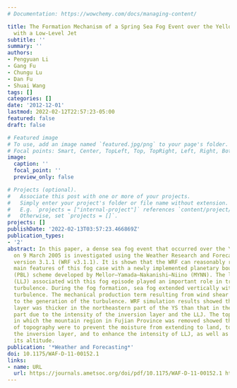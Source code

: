 ```yaml
---
# Documentation: https://wowchemy.com/docs/managing-content/

title: The Formation Mechanism of a Spring Sea Fog Event over the Yellow Sea Associated
  with a Low-Level Jet
subtitle: ''
summary: ''
authors:
- Pengyuan Li
- Gang Fu
- Chungu Lu
- Dan Fu
- Shuai Wang
tags: []
categories: []
date: '2012-12-01'
lastmod: 2022-02-12T22:57:23-05:00
featured: false
draft: false

# Featured image
# To use, add an image named `featured.jpg/png` to your page's folder.
# Focal points: Smart, Center, TopLeft, Top, TopRight, Left, Right, BottomLeft, Bottom, BottomRight.
image:
  caption: ''
  focal_point: ''
  preview_only: false

# Projects (optional).
#   Associate this post with one or more of your projects.
#   Simply enter your project's folder or file name without extension.
#   E.g. `projects = ["internal-project"]` references `content/project/deep-learning/index.md`.
#   Otherwise, set `projects = []`.
projects: []
publishDate: '2022-02-13T03:57:23.466869Z'
publication_types:
- '2'
abstract: In this paper, a dense sea fog event that occurred over the Yellow Sea (YS)
  on 9 March 2005 is investigated using the Weather Research and Forecasting Model
  version 3.1.1 (WRF v3.1.1). It is shown that the WRF can reasonably reproduce the
  main features of this fog case with a newly implemented planetary boundary layer
  (PBL) scheme developed by Mellor–Yamada–Nakanishi–Niino (MYNN). The low-level jet
  (LLJ) associated with this fog episode played an important role in triggering the
  turbulence. During the fog formation, sea fog extended vertically with the aid of
  turbulence. The mechanical production term resulting from wind shear contributed
  to the generation of the turbulence. WRF simulation results showed that the fog
  layer was thicker in the northeastern part of the YS than that in the southwestern
  part due to the intensity of the inversion layer and the LLJ. The topography test
  in which the mountain region in Fujian Province was removed showed that the roles
  of topography were to prevent the moisture from extending to land, to intensify
  the inversion layer, and to enhance the intensity of LLJ, as well as to elevate
  its altitude.
publication: '*Weather and Forecasting*'
doi: 10.1175/WAF-D-11-00152.1
links:
- name: URL
  url: https://journals.ametsoc.org/doi/pdf/10.1175/WAF-D-11-00152.1 http://journals.ametsoc.org/doi/abs/10.1175/WAF-D-11-00152.1
---
```

